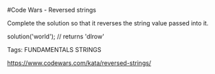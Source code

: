 #Code Wars - Reversed strings

Complete the solution so that it reverses the string value passed into it.

solution('world'); // returns 'dlrow'

Tags: FUNDAMENTALS STRINGS

https://www.codewars.com/kata/reversed-strings/